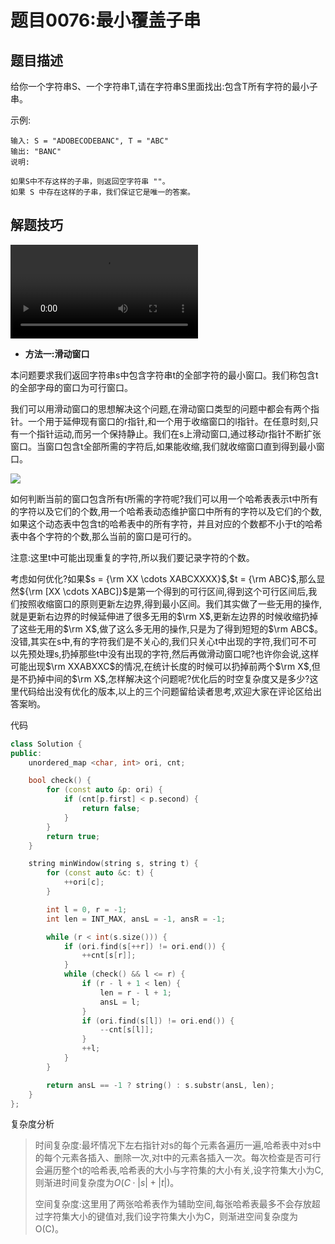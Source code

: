 # 题目0076:最小覆盖子串
## 题目描述

给你一个字符串S、一个字符串T,请在字符串S里面找出:包含T所有字符的最小子串。

示例:

```
输入: S = "ADOBECODEBANC", T = "ABC"
输出: "BANC"
说明:

如果S中不存这样的子串，则返回空字符串 ""。
如果 S 中存在这样的子串，我们保证它是唯一的答案。
```

## 解题技巧

<video src="../images/26b737d9d3cb47958fa40d9a103d06001bd6c1c96f8d821b918fbd8be9c8b4e7.mp4" controls></video>

* **方法一:滑动窗口**

本问题要求我们返回字符串s中包含字符串t的全部字符的最小窗口。我们称包含t的全部字母的窗口为可行窗口。

我们可以用滑动窗口的思想解决这个问题,在滑动窗口类型的问题中都会有两个指针。一个用于延伸现有窗口的r指针,和一个用于收缩窗口的l指针。在任意时刻,只有一个指针运动,而另一个保持静止。我们在s上滑动窗口,通过移动r指针不断扩张窗口。当窗口包含t全部所需的字符后,如果能收缩,我们就收缩窗口直到得到最小窗口。

![](http://assets.leetcode-cn.com/solution-static/76/76_fig1.gif)

如何判断当前的窗口包含所有t所需的字符呢?我们可以用一个哈希表表示t中所有的字符以及它们的个数,用一个哈希表动态维护窗口中所有的字符以及它们的个数,如果这个动态表中包含t的哈希表中的所有字符，并且对应的个数都不小于t的哈希表中各个字符的个数,那么当前的窗口是可行的。

注意:这里t中可能出现重复的字符,所以我们要记录字符的个数。

考虑如何优化?如果$s = {\rm XX \cdots XABCXXXX}$,$t = {\rm ABC}$,那么显然${\rm [XX \cdots XABC]}$是第一个得到的可行区间,得到这个可行区间后,我们按照收缩窗口的原则更新左边界,得到最小区间。我们其实做了一些无用的操作,就是更新右边界的时候延伸进了很多无用的$\rm X$,更新左边界的时候收缩扔掉了这些无用的$\rm X$,做了这么多无用的操作,只是为了得到短短的$\rm ABC$。没错,其实在s中,有的字符我们是不关心的,我们只关心t中出现的字符,我们可不可以先预处理s,扔掉那些t中没有出现的字符,然后再做滑动窗口呢?也许你会说,这样可能出现$\rm XXABXXC$的情况,在统计长度的时候可以扔掉前两个$\rm X$,但是不扔掉中间的$\rm X$,怎样解决这个问题呢?优化后的时空复杂度又是多少?这里代码给出没有优化的版本,以上的三个问题留给读者思考,欢迎大家在评论区给出答案哟。

代码

```c++
class Solution {
public:
    unordered_map <char, int> ori, cnt;

    bool check() {
        for (const auto &p: ori) {
            if (cnt[p.first] < p.second) {
                return false;
            }
        }
        return true;
    }

    string minWindow(string s, string t) {
        for (const auto &c: t) {
            ++ori[c];
        }

        int l = 0, r = -1;
        int len = INT_MAX, ansL = -1, ansR = -1;

        while (r < int(s.size())) {
            if (ori.find(s[++r]) != ori.end()) {
                ++cnt[s[r]];
            }
            while (check() && l <= r) {
                if (r - l + 1 < len) {
                    len = r - l + 1;
                    ansL = l;
                }
                if (ori.find(s[l]) != ori.end()) {
                    --cnt[s[l]];
                }
                ++l;
            }
        }

        return ansL == -1 ? string() : s.substr(ansL, len);
    }
};
```

复杂度分析

> 时间复杂度:最坏情况下左右指针对s的每个元素各遍历一遍,哈希表中对s中的每个元素各插入、删除一次,对t中的元素各插入一次。每次检查是否可行会遍历整个t的哈希表,哈希表的大小与字符集的大小有关,设字符集大小为C,则渐进时间复杂度为$O(C\cdot |s| + |t|)$。
> 
> 空间复杂度:这里用了两张哈希表作为辅助空间,每张哈希表最多不会存放超过字符集大小的键值对,我们设字符集大小为C，则渐进空间复杂度为O(C)。